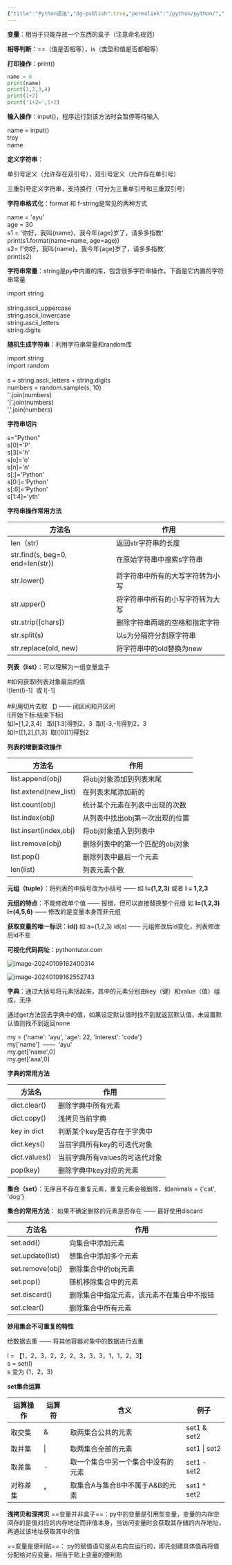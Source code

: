 ```yaml
---
{"title":"Python语法","dg-publish":true,"permalink":"/python/python/","dgPassFrontmatter":true}
---
```



**变量**：相当于只能存放一个东西的盒子（注意命名规范）

**相等判断**：\==（值是否相等），is（类型和值是否都相等）

**打印操作**：print()
```python
name = 6  
print(name)  
print(1,2,3,4)  
print(1+2)  
print('1+2=',1+2)
```

**输入操作**：input()，程序运行到该方法时会暂停等待输入

name = input()  
troy  
name

**定义字符串**：

单引号定义（允许存在双引号），双引号定义（允许存在单引号）

三重引号定义字符串，支持换行（可分为三重单引号和三重双引号）

**字符串格式化**：format 和 f-string是常见的两种方式

name = 'ayu'  
age = 30  
s1 = '你好，我叫{name}，我今年{age}岁了，请多多指教'  
print(s1.format(name=name, age=age))  
s2= f'你好，我叫{name}，我今年{age}岁了，请多多指教'  
print(s2)

**字符串常量**：string是py中内置的库，包含很多字符串操作，下面是它内置的字符串常量

import string  
​  
string.ascii_uppercase  
string.ascii_lowercase  
string.ascii_letters  
string.digits

**随机生成字符串**：利用字符串常量和random库

import string  
import random  
​  
s = string.ascii_letters + string.digits  
numbers = random.sample(s, 10)  
''.join(numbers)  
'|'.join(numbers)  
','.join(numbers)

**字符串切片**

s="Python"  
s[0]='P'  
s[3]='h'  
s[o]='o'  
s[n]='n'  
s[:]='Python'  
s[0:]='Python'  
s[:6]='Python'  
s[1:4]='yth'

**字符串操作常用方法**

|方法名|作用|
|---|---|
|len（str）|返回str字符串的长度|
|str.find(s, beg=0, end=len(str))|在原始字符串中搜索s字符串|
|str.lower()|将字符串中所有的大写字符转为小写|
|str.upper()|将字符串中所有的小写字符转为大写|
|str.strip([chars])|删除字符串两端的空格和指定字符|
|str.split(s)|以s为分隔符分割原字符串|
|str.replace(old, new)|将字符串中的old替换为new|

**列表（list）**：可以理解为一组变量盒子

#如何获取l列表对象最后的值  
l[len(l)-1]  或 l[-1]  
​  
#利用切片去取 【) —— 闭区间和开区间  
l[开始下标:结束下标]   
如l=[1,2,3,4]   取l[1:3]得到2，3  取l[-3,-1]得到2，3  
如l=[[1,2],[1,3]  取l[0][1]得到2

**列表的增删查改操作**

|方法名|作用|
|---|---|
|list.append(obj)|将obj对象添加到列表末尾|
|list.extend(new_list)|在列表末尾添加新的|
|list.count(obj)|统计某个元素在列表中出现的次数|
|list.index(obj)|从列表中找出obj第一次出现的位置|
|list.insert(index,obj)|将obj对象插入到列表中|
|list.remove(obj)|删除列表中的第一个匹配的obj对象|
|list.pop()|删除列表中最后一个元素|
|len(list)|列表元素个数|

**元组（tuple）**：将列表的中括号改为小括号 —— 如 **l=(1,2,3)** 或者 **l = 1,2,3**

**元组的特点**：不能修改单个值 —— 报错，但可以直接替换整个元组 如 **l=(1,2,3) l=(4,5,6)** —— 修改的是变量本身而非元组

**获取变量的唯一标识**：**id()** 如 a=(1,2,3) id(a) —— 元组修改后id变化，列表修改后id不变

**可视化代码网址**：pythontutor.com

![image-20240109162400314](file:///D:/%E7%99%BE%E5%BA%A6%E4%BA%91/CS/%E6%A2%81%E5%8D%8E%E7%9A%84%E7%BC%96%E7%A8%8B%E4%B8%96%E7%95%8C/Python/%E5%BD%AD%E6%B6%9BPython%E7%88%AC%E8%99%AB%E8%AE%AD%E7%BB%83%E8%90%A5.assets/image-20240109162400314.png?lastModify=1704948436)

![image-20240109162552743](file:///D:/%E7%99%BE%E5%BA%A6%E4%BA%91/CS/%E6%A2%81%E5%8D%8E%E7%9A%84%E7%BC%96%E7%A8%8B%E4%B8%96%E7%95%8C/Python/%E5%BD%AD%E6%B6%9BPython%E7%88%AC%E8%99%AB%E8%AE%AD%E7%BB%83%E8%90%A5.assets/image-20240109162552743.png?lastModify=1704948436)

**字典**：通过大括号将元素括起来，其中的元素分别由key（键）和value（值）组成，无序

通过get方法回去字典中的值，如果设定默认值时找不到就返回默认值，未设置默认值则找不到返回none

my = {’name': 'ayu', 'age': 22, 'interest': 'code'}  
my['name']  ——  ‘ayu’  
my.get['name',0]  
my.get['aaa',0]      

**字典的常用方法**

|方法名|作用|
|---|---|
|dict.clear()|删除字典中所有元素|
|dict.copy()|浅拷贝当前字典|
|key in dict|判断某个key是否存在于字典中|
|dict.keys()|当前字典所有key的可迭代对象|
|dict.values()|当前字典所有values的可迭代对象|
|pop(key)|删除字典中key对应的元素|

**集合（set）**：无序且不存在重复元素，重复元素会被删除，如animals = {'cat', 'dog'}

**集合的常用方法**：
如果不确定删除的元素是否存在 —— 最好使用discard

|方法名|作用|
|---|---|
|set.add()|向集合中添加元素|
|set.update(list)|想集合中添加多个元素|
|set.remove(obj)|删除集合中的obj元素|
|set.pop()|随机移除集合中的元素|
|set.discard()|删除集合中指定元素，该元素不在集合中不报错|
|set.clear()|删除集合中所有元素|

**妙用集合不可重复的特性**

给数据去重 —— 将其他容器对象中的数据进行去重

l = 【1，2，3，2，2，2，3，3，3，1，1，2，3】  
s = set(l)  
s 变为 {1，2，3}

**set集合运算**

|运算操作|运算符|含义|例子|
|---|---|---|---|
|取交集|&|取两集合公共的元素|set1 & set2|
|取并集|\||取两集合全部的元素|set1 \| set2|
|取差集|-|取一个集合中另一个集合中没有的元素|set1 - set2|
|对称差集|^|取集合A与集合B中不属于A&B的元素|set1 ^ set2|

**浅拷贝和深拷贝**
==变量并非盒子==：py中的变量是引用型变量，变量的内存空间存的是值对应的内存地址而非值本身，当访问变量时会获取其存储的内存地址，再通过该地址获取其中的值

==变量是便利贴==： py的赋值语句是从右向左运行的，即先创建具体值再将值分配给对应变量，相当于贴上变量的便利贴